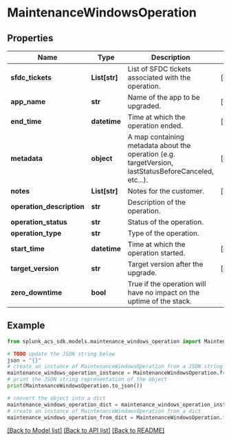 # MaintenanceWindowsOperation


## Properties

Name | Type | Description | Notes
------------ | ------------- | ------------- | -------------
**sfdc_tickets** | **List[str]** | List of SFDC tickets associated with the operation. | [optional] 
**app_name** | **str** | Name of the app to be upgraded. | [optional] 
**end_time** | **datetime** | Time at which the operation ended. | [optional] 
**metadata** | **object** | A map containing metadata about the operation (e.g. targetVersion, lastStatusBeforeCanceled, etc...). | [optional] 
**notes** | **List[str]** | Notes for the customer. | [optional] 
**operation_description** | **str** | Description of the operation. | 
**operation_status** | **str** | Status of the operation. | 
**operation_type** | **str** | Type of the operation. | 
**start_time** | **datetime** | Time at which the operation started. | [optional] 
**target_version** | **str** | Target version after the upgrade. | [optional] 
**zero_downtime** | **bool** | True if the operation will have no impact on the uptime of the stack. | 

## Example

```python
from splunk_acs_sdk.models.maintenance_windows_operation import MaintenanceWindowsOperation

# TODO update the JSON string below
json = "{}"
# create an instance of MaintenanceWindowsOperation from a JSON string
maintenance_windows_operation_instance = MaintenanceWindowsOperation.from_json(json)
# print the JSON string representation of the object
print(MaintenanceWindowsOperation.to_json())

# convert the object into a dict
maintenance_windows_operation_dict = maintenance_windows_operation_instance.to_dict()
# create an instance of MaintenanceWindowsOperation from a dict
maintenance_windows_operation_from_dict = MaintenanceWindowsOperation.from_dict(maintenance_windows_operation_dict)
```
[[Back to Model list]](../README.md#documentation-for-models) [[Back to API list]](../README.md#documentation-for-api-endpoints) [[Back to README]](../README.md)



